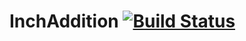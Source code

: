 InchAddition [![Build Status](https://travis-ci.org/rrrene/inch_addition.svg?branch=master)](https://travis-ci.org/rrrene/inch_addition)
=============

